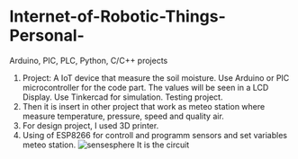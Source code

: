# Internet-of-Robotic-Things-Personal-
Arduino, PIC, PLC, Python, C/C++ projects

1. Project: A IoT device that measure the soil moisture. Use Arduino or PIC microcontroller for the code part. The values will be seen in a LCD Display. Use Tinkercad for simulation. Testing project.
2. Then it is insert in other project that work as meteo station where measure temperature, pressure, speed and quality air.
3. For design project, I used 3D printer.
4. Using of ESP8266 for controll and programm sensors and set variables meteo station.
![sensesphere](https://github.com/alegustav95/Internet-of-Robotic-Things-Personal-/assets/118694302/3add9c63-c7ab-4288-8636-194efca0df6f)
It is the circuit
